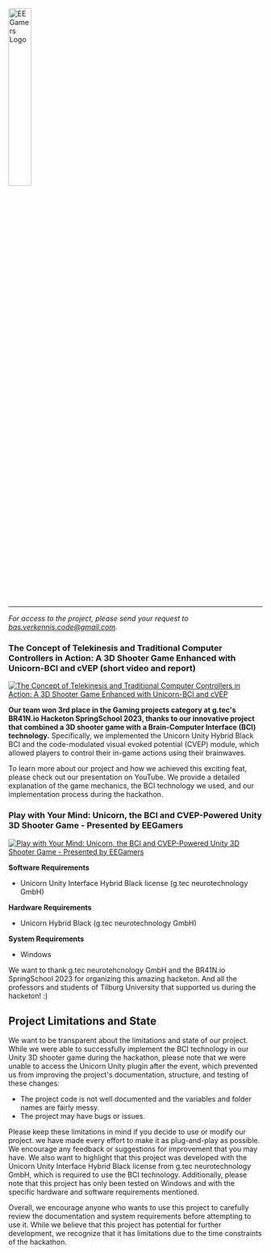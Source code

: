 <img src="https://github.com/basverkennis/EEGamers/blob/main/logo.png" alt="EEGamers Logo" width="30%" padding="10%">

--------------------------------------------------------------------------------

*For access to the project, please send your request to bas.verkennis.code@gmail.com.*

### The Concept of Telekinesis and Traditional Computer Controllers in Action: A 3D Shooter Game Enhanced with Unicorn-BCI and cVEP (short video and report)
[![The Concept of Telekinesis and Traditional Computer Controllers in Action: A 3D Shooter Game Enhanced with Unicorn-BCI and cVEP](http://img.youtube.com/vi/bSKsPDMC7As/0.jpg)](https://www.youtube.com/watch?v=bSKsPDMC7As "The Concept of Telekinesis and Traditional Computer Controllers in Action: A 3D Shooter Game Enhanced with Unicorn-BCI and cVEP")

**Our team won 3rd place in the Gaming projects category at g.tec's BR41N.io Hacketon SpringSchool 2023, thanks to our innovative project that combined a 3D shooter game with a Brain-Computer Interface (BCI) technology.** Specifically, we implemented the Unicorn Unity Hybrid Black BCI and the code-modulated visual evoked potential (CVEP) module, which allowed players to control their in-game actions using their brainwaves.

To learn more about our project and how we achieved this exciting feat, please check out our presentation on YouTube. We provide a detailed explanation of the game mechanics, the BCI technology we used, and our implementation process during the hackathon.

### Play with Your Mind: Unicorn, the BCI and CVEP-Powered Unity 3D Shooter Game - Presented by EEGamers
[![Play with Your Mind: Unicorn, the BCI and CVEP-Powered Unity 3D Shooter Game - Presented by EEGamers](http://img.youtube.com/vi/h1Lj_HxcMe8/0.jpg)](http://www.youtube.com/watch?v=h1Lj_HxcMe8 "Play with Your Mind: Unicorn, the BCI and CVEP-Powered Unity 3D Shooter Game - Presented by EEGamers")

**Software Requirements**
- Unicorn Unity Interface Hybrid Black license (g.tec neurotechnology GmbH)

**Hardware Requirements**
- Unicorn Hybrid Black (g.tec neurotechnology GmbH)

**System Requirements**
- Windows

We want to thank g.tec neurotehcnology GmbH and the BR41N.io SpringSchool 2023 for organizing this amazing hacketon. And all the professors and students of Tilburg University that supported us during the hacketon! :)

## Project Limitations and State
We want to be transparent about the limitations and state of our project. While we were able to successfully implement the BCI technology in our Unity 3D shooter game during the hackathon, please note that we were unable to access the Unicorn Unity plugin after the event, which prevented us from improving the project's documentation, structure, and testing of these changes:

- The project code is not well documented and the variables and folder names are fairly messy.
- The project may have bugs or issues.

Please keep these limitations in mind if you decide to use or modify our project. we have made every effort to make it as plug-and-play as possible. We encourage any feedback or suggestions for improvement that you may have. We also want to highlight that this project was developed with the Unicorn Unity Interface Hybrid Black license from g.tec neurotechnology GmbH, which is required to use the BCI technology. Additionally, please note that this project has only been tested on Windows and with the specific hardware and software requirements mentioned.

Overall, we encourage anyone who wants to use this project to carefully review the documentation and system requirements before attempting to use it. While we believe that this project has potential for further development, we recognize that it has limitations due to the time constraints of the hackathon.

